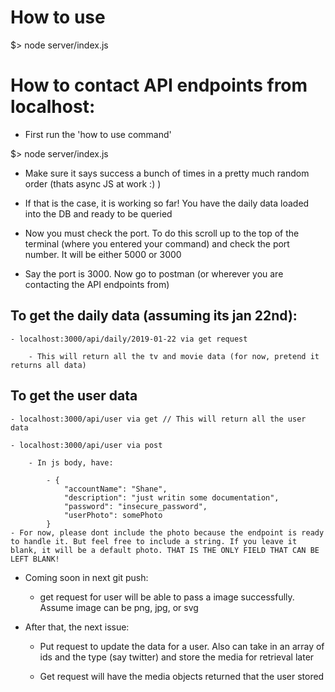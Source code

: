 # How to use

$> node server/index.js

# How to contact API endpoints from localhost:

- First run the 'how to use command'

$> node server/index.js

- Make sure it says success a bunch of times in a pretty much random order (thats async JS at work :) )

- If that is the case, it is working so far! You have the daily data loaded into the DB and ready to be queried

- Now you must check the port. To do this scroll up to the top of the terminal (where you entered your command) and check the port number. It will be either 5000 or 3000

- Say the port is 3000. Now go to postman (or wherever you are contacting the API endpoints from)

## To get the daily data (assuming its jan 22nd):

    - localhost:3000/api/daily/2019-01-22 via get request

        - This will return all the tv and movie data (for now, pretend it returns all data)

## To get the user data

    - localhost:3000/api/user via get // This will return all the user data 

    - localhost:3000/api/user via post

        - In js body, have:

            - {
                "accountName": "Shane",
                "description": "just writin some documentation",
                "password": "insecure_password",
                "userPhoto": somePhoto
            }
    - For now, please dont include the photo because the endpoint is ready to handle it. But feel free to include a string. If you leave it blank, it will be a default photo. THAT IS THE ONLY FIELD THAT CAN BE LEFT BLANK!


- Coming soon in next git push:
    - get request for user will be able to pass a image successfully. Assume image can be png, jpg, or svg
- After that, the next issue:

    - Put request to update the data for a user. Also can take in an array of ids and the type (say twitter) and store the media for retrieval later

    - Get request will have the media objects returned that the user stored





 
